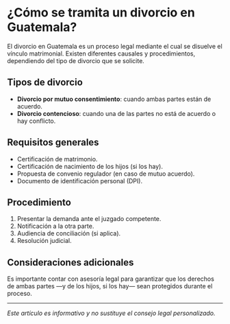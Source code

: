 # ¿Cómo se tramita un divorcio en Guatemala?

El divorcio en Guatemala es un proceso legal mediante el cual se disuelve el vínculo matrimonial. Existen diferentes causales y procedimientos, dependiendo del tipo de divorcio que se solicite.

## Tipos de divorcio

- **Divorcio por mutuo consentimiento**: cuando ambas partes están de acuerdo.
- **Divorcio contencioso**: cuando una de las partes no está de acuerdo o hay conflicto.

## Requisitos generales

- Certificación de matrimonio.
- Certificación de nacimiento de los hijos (si los hay).
- Propuesta de convenio regulador (en caso de mutuo acuerdo).
- Documento de identificación personal (DPI).

## Procedimiento

1. Presentar la demanda ante el juzgado competente.
2. Notificación a la otra parte.
3. Audiencia de conciliación (si aplica).
4. Resolución judicial.

## Consideraciones adicionales

Es importante contar con asesoría legal para garantizar que los derechos de ambas partes —y de los hijos, si los hay— sean protegidos durante el proceso.

---

*Este artículo es informativo y no sustituye el consejo legal personalizado.*